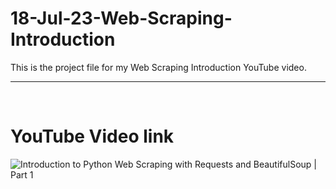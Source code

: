 # 18-Jul-23-Web-Scraping-Introduction
This is the project file for my Web Scraping Introduction YouTube video.

---

<br>

# YouTube Video link

![Introduction to Python Web Scraping with Requests and BeautifulSoup | Part 1](https://www.youtube.com/watch?v=u8XEkT1-XKQ)